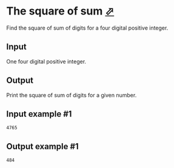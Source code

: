 # The square of sum [⬀](https://www.e-olymp.com/en/problems/955)
Find the square of sum of digits for a four digital positive integer.

## Input
One four digital positive integer.

## Output
Print the square of sum of digits for a given number.

## Input example #1
```
4765
```

## Output example #1
```
484
```

